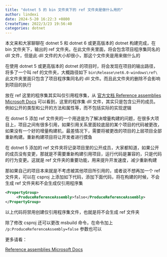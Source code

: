 ```yaml
---
title: "dotnet 5 的 bin 文件夹下的 ref 文件夹是做什么用的"
author: lindexi
date: 2024-5-20 16:22:3 +0800
CreateTime: 2022/3/23 19:56:40
categories: dotnet
---
```


本文来和大家聊聊在 dotnet 5 和 dotnet 6 或更高版本的 dotnet 构建完成，在 bin 文件夹下，输出的 ref 文件夹。在此文件夹里面，将会包含项目程序集同名的 dll 文件，但是此 dll 文件的大小却很小，那这个文件夹是用来做什么的

<!--more-->


<!-- CreateTime:2022/3/23 19:56:40 -->

<!-- 发布 -->

在使用 dotnet 5 或更高版本的 dotnet 的项目时，将会发现在项目的输出路径，将多了一个叫 ref 的文件夹，大概路径如下 `bin\Release\net6.0-windows\ref\` 此文件夹里面只包含了项目程序集同名的 dll 文件。而且此文件夹的删除不会影响到项目的执行

放在 ref 这里的程序集其实叫仅引用程序集，从 [官方文档 Reference assemblies Microsoft Docs](https://docs.microsoft.com/en-us/dotnet/standard/assembly/reference-assemblies?WT.mc_id=WD-MVP-5003260 ) 可以看到，这里的程序集 dll 文件，其实只是包含公开的成员。例如公开的类型和公开的方法和属性等，而不包括实际的实现逻辑

在 dotnet 5 添加 ref 文件夹的一个用途是为了解决增量构建的问题，在很多大项目上，项目之间有很多引用，如果引用关系里面较底层的某个项目的代码被更改，如果没有一个好的增量构建机，最差情况下，需要将被更改的项目的上层项目全部重新构建。重新构建项目将让开发者进行摸鱼

在 dotnet 5 添加的 ref 文件夹将记录项目里的公开成员，大家都知道，如果公开的成员没有变更，那就是不需要重新构建引用项目，运行代码是兼容的，只是代码的行为变更。这就是 ref 文件夹的重要功能，用来提升开发速度，减少重新构建

那如果自己的项目本来就是不考虑被其他项目所引用的，或者说不想再加一个 ref 文件夹，可以在 csproj 上添加如下代码，添加下面代码，将在构建的时候，不会生成 ref 文件夹和不会生成仅引用程序集

```xml
<PropertyGroup>
     <ProduceReferenceAssembly>false</ProduceReferenceAssembly>
</PropertyGroup>
```

以上代码将禁用创建仅引用程序集文件，也就是将不会生成 ref 文件夹

除了修改 csproj 还可以更改 msbuild 命令，在命令加上 `/p:ProduceReferenceAssembly=false` 参数也可以

更多请看：

[Reference assemblies Microsoft Docs](https://docs.microsoft.com/en-us/dotnet/standard/assembly/reference-assemblies?WT.mc_id=WD-MVP-5003260 )

